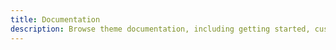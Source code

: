 ```yaml
---
title: Documentation
description: Browse theme documentation, including getting started, customization guides, and FAQ.
---
```

